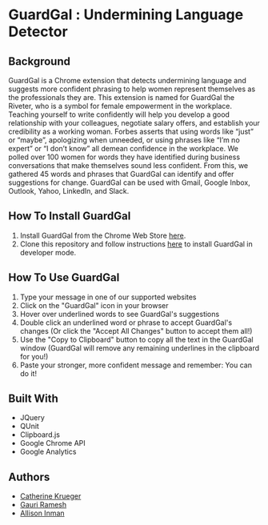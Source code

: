 # GuardGal : Undermining Language Detector


## Background

GuardGal is a Chrome extension that detects undermining language and suggests more confident phrasing to help women represent themselves as the professionals they are. 
This extension is named for GuardGal the Riveter, who is a symbol for female empowerment in the workplace. Teaching yourself to write confidently will help you develop a good relationship with your colleagues, negotiate salary offers, and establish your credibility as a working woman.
Forbes  asserts that using words like “just” or “maybe”, apologizing when unneeded, or using phrases like “I’m no expert” or “I don’t know” all demean confidence in the workplace. We polled over 100 women for words they have identified during business conversations that make themselves sound less confident. From this, we gathered 45 words and phrases that GuardGal can identify and offer suggestions for change.
GuardGal can be used with Gmail, Google Inbox, Outlook, Yahoo, LinkedIn, and Slack.

## How To Install GuardGal

1) Install GuardGal from the Chrome Web Store [here](https://chrome.google.com/webstore/detail/GuardGal/hdlcmlhedjiljdeaijfbpdigffccgcbc).
2)	Clone this repository and follow instructions [here](https://developer.chrome.com/extensions/getstarted#unpacked) to install GuardGal in developer mode.



## How To Use GuardGal


1)	Type your message in one of our supported websites
2)	Click on the "GuardGal" icon in your browser
3)	Hover over underlined words to see GuardGal's suggestions
4)	Double click an underlined word or phrase to accept GuardGal's changes (Or click the "Accept All Changes" button to accept them all!)
5)	Use the "Copy to Clipboard" button to copy all the text in the GuardGal window (GuardGal will remove any remaining underlines in the clipboard for you!)
6)	Paste your stronger, more confident message and remember: You can do it!


## Built With
* JQuery
* QUnit
* Clipboard.js
* Google Chrome API
* Google Analytics

## Authors
* [Catherine Krueger](https://github.com/ckrueger6)
* [Gauri Ramesh](https://github.com/gauriramesh)
* [Allison Inman](https://github.com/allisoninman)


